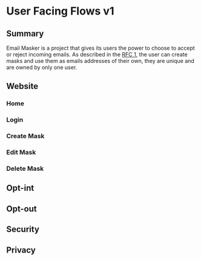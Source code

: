 # User Facing Flows v1

## Summary

Email Masker is a project that gives its users the power
to choose to accept or reject incoming emails.
As described in the [RFC 1](RFC_1.md), the user can create
masks and use them as emails addresses of their own, they
are unique and are owned by only one user.

## Website

### Home

### Login

### Create Mask

### Edit Mask

### Delete Mask

## Opt-int

## Opt-out

## Security

## Privacy